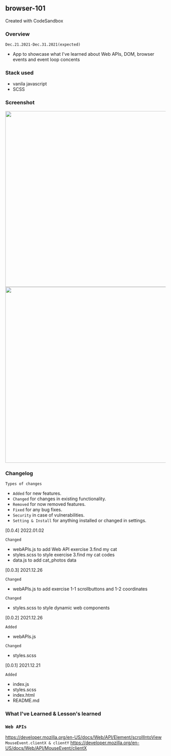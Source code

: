 ## browser-101
Created with CodeSandbox
### Overview
`Dec.21.2021-Dec.31.2021(expected)`
- App to showcase what I've learned about Web APIs, DOM, browser events and event loop concents

### Stack used
- vanila javascript
- SCSS

### Screenshot
<img src="https://images.velog.io/images/ek615/post/cba39123-7597-43be-8edc-72b6e174384b/image.png" width="550"> 
<img src="https://images.velog.io/images/ek615/post/c1d6e043-c7f2-47e8-9c62-f75556c8dcbd/image.png" width="550"> 


### Changelog
`Types of changes`

- `Added` for new features.
- `Changed` for changes in existing functionality.
- `Removed` for now removed features.
- `Fixed` for any bug fixes.
- `Security` in case of vulnerabilities.
- `Setting & Install` for anything installed or changed in settings.

[0.0.4] 2022.01.02

`Changed` 
- webAPIs.js to add Web API exercise 3.find my cat
- styles.scss to style exercise 3.find my cat codes
- data.js to add cat_photos data


[0.0.3] 2021.12.26

`Changed` 
- webAPIs.js to add exercise 1-1 scrollbuttons and 1-2 coordinates

`Changed`
- styles.scss to style dynamic web components


[0.0.2] 2021.12.26

`Added` 
- webAPIs.js

`Changed`
- styles.scss

[0.0.1] 2021.12.21

`Added`
- index.js
- styles.scss
- index.html
- README.md

### What I've Learned & Lesson's learned
### `Web APIs`
https://developer.mozilla.org/en-US/docs/Web/API/Element/scrollIntoView
`MouseEvent.clientX & clientY`
https://developer.mozilla.org/en-US/docs/Web/API/MouseEvent/clientX

